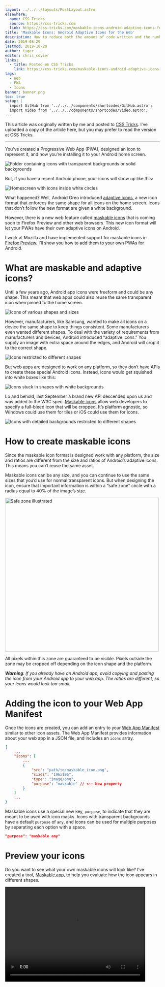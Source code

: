 ```yaml
---
layout: ../../../layouts/PostLayout.astro
elsewhere:
  name: CSS Tricks
  source: https://css-tricks.com
  link: https://css-tricks.com/maskable-icons-android-adaptive-icons-for-your-pwa/
title: 'Maskable Icons: Android Adaptive Icons for the Web'
description: How to reduce both the amount of code written and the number of listeners needed for JavaScript event handlers.
date: 2019-08-29
lastmod: 2019-10-28
author: tiger
editor: chris_coyier
links:
  - title: Posted on CSS Tricks
    link: https://css-tricks.com/maskable-icons-android-adaptive-icons-for-your-pwa/
tags:
  - Web
  - PWA
  - Icons
banner: banner.png
toc: true
setup: |
  import GitHub from '../../../components/shortcodes/GitHub.astro';
  import Video from '../../../components/shortcodes/Video.astro';
---
```


This article was originally written by me and posted to [CSS Tricks](https://css-tricks.com/maskable-icons-android-adaptive-icons-for-your-pwa/). I've uploaded a copy of the article here, but you may prefer to read the version at CSS Tricks.

---

You’ve created a Progressive Web App (<abbr>PWA</abbr>), designed an icon to represent it, and now you’re installing it to your Android home screen.

![Folder containing icons with transparent backgrounds or solid backgrounds](folder.png)

But, if you have a recent Android phone, your icons will show up like this:

![Homescreen with icons inside white circles](launcher_screenshot.png)

What happened? Well, Android Oreo introduced [adaptive icons](https://developer.android.com/guide/practices/ui_guidelines/icon_design_adaptive), a new icon format that enforces the same shape for all icons on the home screen. Icons that don’t follow the new format are given a white background.

However, there is a new web feature called [maskable icons](https://www.w3.org/TR/appmanifest/#icon-masks) that is coming soon to Firefox Preview and other web browsers. This new icon format will let your <abbr>PWA</abbr>s have their own adaptive icons on Android.

I work at Mozilla and have implemented support for maskable icons in [Firefox Preview](https://blog.mozilla.org/futurereleases/2019/06/27/reinventing-firefox-for-android-a-preview/). I’ll show you how to add them to your own PWAs for Android.

# What are maskable and adaptive icons?

Until a few years ago, Android app icons were freeform and could be any shape. This meant that web apps could also reuse the same transparent icon when pinned to the home screen.

![Icons of various shapes and sizes](freeform.png)

However, manufacturers, like Samsung, wanted to make all icons on a device the same shape to keep things consistent. Some manufacturers even wanted different shapes. To deal with the variety of requirements from manufacturers and devices, Android introduced “adaptive icons.” You supply an image with extra space around the edges, and Android will crop it to the correct shape.

![Icons restricted to different shapes](manufactuers.png)

But web apps are designed to work on any platform, so they don’t have APIs to create these special Android icons. Instead, icons would get squished into white boxes like this:

![Icons stuck in shapes with white backgrounds](white_bg.png)

Lo and behold, last September a brand new API descended upon us and was added to the W3C spec. [Maskable icons](https://www.w3.org/TR/appmanifest/#icon-masks) allow web developers to specify a full-bleed icon that will be cropped. It’s platform agnostic, so Windows could use them for tiles or iOS could use them for icons.

![Icons with detailed backgrounds restricted to different shapes](masked.png)

# How to create maskable icons

Since the maskable icon format is designed work with any platform, the size and ratios are different from the size and ratios of Android’s adaptive icons. This means you can’t reuse the same asset.

Maskable icons can be any size, and you can continue to use the same sizes that you’d use for normal transparent icons. But when designing the icon, ensure that important information is within a “safe zone” circle with a radius equal to 40% of the image’s size.

<img loading="lazy" src="safe_zone.png" alt="Safe zone illustrated" width="500" height="500">

All pixels within this zone are guaranteed to be visible. Pixels outside the zone may be cropped off depending on the icon shape and the platform.

_**Warning**: If you already have an Android app, avoid copying and pasting the icon from your Android app to your web app. The ratios are different, so your icons would look too small._

# Adding the icon to your Web App Manifest

Once the icons are created, you can add an entry to your [Web App Manifest](https://developer.mozilla.org/en-US/docs/Web/Manifest) similar to other icon assets. The Web App Manifest provides information about your web app in a JSON file, and includes an `icons` array.

```json {hl_lines=[9]}
{
    ...
    "icons": [
        ...
        {
            "src": "path/to/maskable_icon.png",
            "sizes": "196x196",
            "type": "image/png",
            "purpose": "maskable" // <-- New property
        }
    ]
    ...
}
```

Maskable icons use a special new key, `purpose`, to indicate that they are meant to be used with icon masks. Icons with transparent backgrounds have a default `purpose` of `any`, and icons can be used for multiple purposes by separating each option with a space.

```json
"purpose": "maskable any"
```

# Preview your icons

Do you want to see what your own maskable icons will look like? I’ve created a tool, [Maskable.app](https://maskable.app), to help you evaluate how the icon appears in different shapes.

<Video src="maskable_app.*" ext=".webm,.m4v" width="456" height="308" />

The app lets you preview your icon in various shapes that can be found on Android devices. I hope this tool helps you create unique icons for your Progressive Web Apps.

[Use it online](https://maskable.app) or checkout the source on GitHub:

<GitHub repo="NotWoods/maskable" />

Once you’re satisfied with the results, you can start testing your app with Mozilla’s [Reference Browser](https://github.com/mozilla-mobile/reference-browser). This special browser is a [testing ground](https://discourse.mozilla.org/t/calling-all-test-pilots-reference-browser-ready-for-testing/35433) for features before they reach Firefox Preview, and you can use it to check out how your <abbr>PWA</abbr> looks. Chrome is [working on maskable icon support](https://bugs.chromium.org/p/chromium/issues/detail?id=977173) too.

Tools like [PWACompat](https://github.com/GoogleChromeLabs/pwacompat) also have support for maskable icons. You can automatically generate icons for iOS and other devices based on your new maskable icons!

# Time to build your own icons

If you want to more control over how your <abbr>PWA</abbr> icons are displayed on Android, maskable icons is the way to go. With maskable icons you can customize how your icon is displayed from edge-to-edge. Hopefully this article can get you started on creating your first maskable icon.

---

### Icon Credits

- [https://notwoods.<wbr>github.io/<wbr>color-breakdown/](https://notwoods.github.io/color-breakdown/)
- [https://notwoods.<wbr>github.io/<wbr>insightful-energy/](https://notwoods.github.io/insightful-energy/)
- https://proxx.app/
- [https://jakearchibald.<wbr>github.io/<wbr>svgomg/](https://jakearchibald.github.io/svgomg/)
